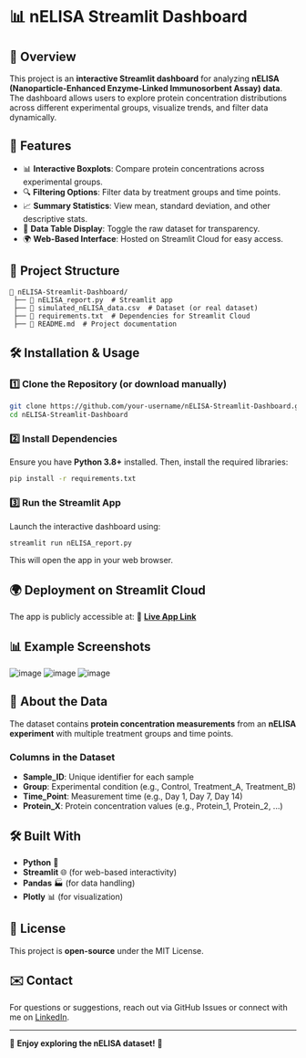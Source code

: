 # 📊 nELISA Streamlit Dashboard

## 🔬 Overview
This project is an **interactive Streamlit dashboard** for analyzing **nELISA (Nanoparticle-Enhanced Enzyme-Linked Immunosorbent Assay) data**. The dashboard allows users to explore protein concentration distributions across different experimental groups, visualize trends, and filter data dynamically.

## 🚀 Features
- 📊 **Interactive Boxplots**: Compare protein concentrations across experimental groups.
- 🔍 **Filtering Options**: Filter data by treatment groups and time points.
- 📈 **Summary Statistics**: View mean, standard deviation, and other descriptive stats.
- 📂 **Data Table Display**: Toggle the raw dataset for transparency.
- 🌍 **Web-Based Interface**: Hosted on Streamlit Cloud for easy access.

## 📁 Project Structure
```
📂 nELISA-Streamlit-Dashboard/
 ├── 📄 nELISA_report.py  # Streamlit app
 ├── 📄 simulated_nELISA_data.csv  # Dataset (or real dataset)
 ├── 📄 requirements.txt  # Dependencies for Streamlit Cloud
 ├── 📄 README.md  # Project documentation
```

## 🛠️ Installation & Usage
### 1️⃣ **Clone the Repository** (or download manually)
```bash
git clone https://github.com/your-username/nELISA-Streamlit-Dashboard.git
cd nELISA-Streamlit-Dashboard
```

### 2️⃣ **Install Dependencies**
Ensure you have **Python 3.8+** installed. Then, install the required libraries:
```bash
pip install -r requirements.txt
```

### 3️⃣ **Run the Streamlit App**
Launch the interactive dashboard using:
```bash
streamlit run nELISA_report.py
```
This will open the app in your web browser.

## 🌍 Deployment on Streamlit Cloud
The app is publicly accessible at:
🔗 **[Live App Link](https://https://nelisareportpy-ntycjsyqxb6brsua7k6gek.streamlit.app/)**

## 📊 Example Screenshots

![image](https://github.com/user-attachments/assets/1fcb1baf-b977-404a-b7a9-ef3e0b1b763d)
![image](https://github.com/user-attachments/assets/93190766-e321-4a51-8768-222ca18bcb45)
![image](https://github.com/user-attachments/assets/60b7ac1e-013b-42be-b294-1c2254573cd9)


## 📌 About the Data
The dataset contains **protein concentration measurements** from an **nELISA experiment** with multiple treatment groups and time points.

### **Columns in the Dataset**
- **Sample_ID**: Unique identifier for each sample
- **Group**: Experimental condition (e.g., Control, Treatment_A, Treatment_B)
- **Time_Point**: Measurement time (e.g., Day 1, Day 7, Day 14)
- **Protein_X**: Protein concentration values (e.g., Protein_1, Protein_2, ...)

## 🛠️ Built With
- **Python** 🐍
- **Streamlit** 🌐 (for web-based interactivity)
- **Pandas** 🏭 (for data handling)
- **Plotly** 📊 (for visualization)

## 📜 License
This project is **open-source** under the MIT License.

## ✉️ Contact
For questions or suggestions, reach out via GitHub Issues or connect with me on [LinkedIn](https://www.linkedin.com/in/janessa-clark-reed-els-aab-413263111).

---

🚀 **Enjoy exploring the nELISA dataset!** 🔬

